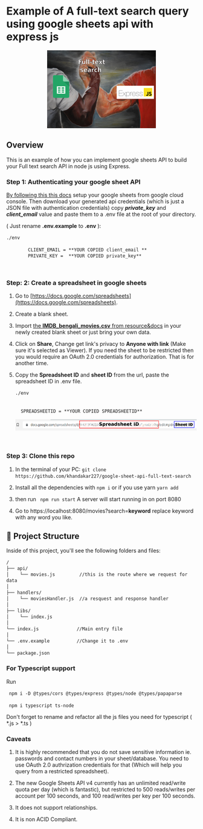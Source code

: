 # Example of A full-text search query using google sheets api with express js

<div style="text-align:center;">
<img src="./resource&docs/front_image.png" alt="Google sheet API + Express JS" />
</div>

## Overview
This is an example of how you can implement google sheets API to build your Full text search API in node js using Express. 

### Step 1: Authenticating your google sheet API
[By following this this docs](./resouce&docs) 
setup your google sheets from google cloud console.
Then download your generated api credentials (which is just a JSON file with authentication credentials) copy ***private_key*** and ***client_email*** value and paste them to a .env file at the root of your directory.

    
( Just rename **.env.example** to **.env** ):

```
./env

        CLIENT_EMAIL = **YOUR COPIED client_email **
        PRIVATE_KEY =  **YOUR COPIED private_key**
```

<br/>

### Step: 2: Create a spreadsheet in google sheets
1. Go to [https://docs.google.com/spreadsheets](https://docs.google.com/spreadsheets).
2. Create a blank sheet.
3. Import [the **IMDB_bengali_movies.csv** from resource&docs](./resource&docs) in your newly created blank sheet or just bring your own data.
4. Click on **Share**, Change get link's privacy to **Anyone with link** (Make sure it's selected as Viewer). If you need the sheet to be restricted then you would require an OAuth 2.0 credentials for authorization. That is for another time.
5. Copy the **Spreadsheet ID** and **sheet ID** from the url, paste the spreadsheet ID in .env file.

    ```
    ./env


      SPREADSHEETID = **YOUR COPIED SPREADSHEETID**  
    ```


    ![Google spreadsheet link](./resource&docs/url.png)

<br/>

### Step 3: Clone this repo
1. In the terminal of your PC:
    ``` git clone https://github.com/khandakar227/google-sheet-api-full-text-search ```
2. Install all the dependencies with ``` npm i ```
    or if you use yarn ``` yarn add ```

3. then run
``` npm run start```
A server will start running in on port 8080

4. Go to https://localhost:8080/movies?search=**keyword** replace keyword with any word you like.


## 🚀 Project Structure

Inside of this project, you'll see the following folders and files:
```
/
├── api/
│    └── movies.js         //this is the route where we request for data
│
├── handlers/
│    └── moviesHandler.js  //a resquest and response handler 
│
├── libs/
│    └── index.js          
│
└── index.js              //Main entry file
│
└── .env.example          //Change it to .env    
│
└── package.json
```

### For Typescript support
Run 

```
 npm i -D @types/cors @types/express @types/node @types/papaparse 

 npm i typescript ts-node
```


Don't forget to rename and refactor all the js files you need for typescript ( *.js > *.ts )

### Caveats
1. It is highly recommended that you do not save sensitive information ie. passwords and contact numbers in your sheet/database. You need to use OAuth 2.0 authrization credentials for that (Which will help you query from a restricted spreadsheet).

2. The new Google Sheets API v4 currently has an unlimited read/write quota per day (which is fantastic), but restricted to 500 reads/writes per account per 100 seconds, and 100 read/writes per key per 100 seconds.

3. It does not support relationships.

4. It is non ACID Compliant.